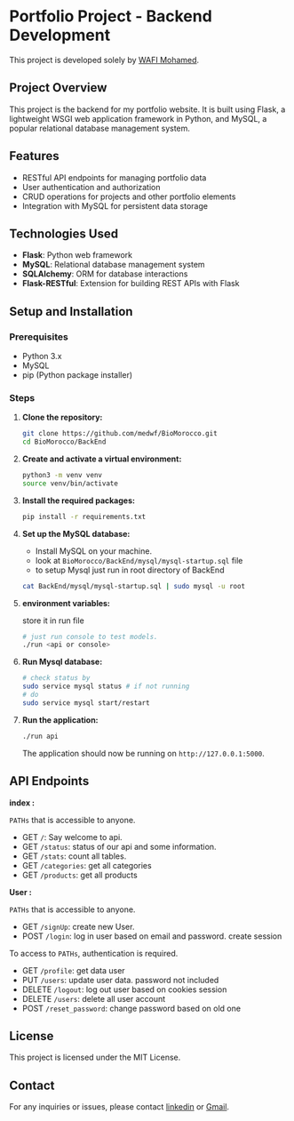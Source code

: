 # Portfolio Project - Backend Development

This project is developed solely by [WAFI Mohamed](https://github.com/medwf).

## Project Overview

This project is the backend for my portfolio website. It is built using Flask, a lightweight WSGI web application framework in Python, and MySQL, a popular relational database management system.

## Features

- RESTful API endpoints for managing portfolio data
- User authentication and authorization
- CRUD operations for projects and other portfolio elements
- Integration with MySQL for persistent data storage

## Technologies Used

- **Flask**: Python web framework
- **MySQL**: Relational database management system
- **SQLAlchemy**: ORM for database interactions
- **Flask-RESTful**: Extension for building REST APIs with Flask

## Setup and Installation

### Prerequisites

- Python 3.x
- MySQL
- pip (Python package installer)

### Steps

1. **Clone the repository:**

   ```bash
   git clone https://github.com/medwf/BioMorocco.git
   cd BioMorocco/BackEnd
   ```

2. **Create and activate a virtual environment:**

   ```bash
   python3 -m venv venv
   source venv/bin/activate
   ```

3. **Install the required packages:**

   ```bash
   pip install -r requirements.txt
   ```

4. **Set up the MySQL database:**

   - Install MySQL on your machine.
   - look at `BioMorocco/BackEnd/mysql/mysql-startup.sql` file
   - to setup Mysql just run in root directory of BackEnd

   ```bash
   cat BackEnd/mysql/mysql-startup.sql | sudo mysql -u root
   ```

5. **environment variables:**

   store it in run file

   ```Bash
   # just run console to test models.
   ./run <api or console>
   ```

6. **Run Mysql database:**

   ```bash
   # check status by
   sudo service mysql status # if not running
   # do
   sudo service mysql start/restart
   ```

7. **Run the application:**

   ```bash
   ./run api
   ```

   The application should now be running on `http://127.0.0.1:5000`.

## API Endpoints

**index :**

`PATHs` that is accessible to anyone.

- GET `/`: Say welcome to api.
- GET `/status`: status of our api and some information.
- GET `/stats`: count all tables.
- GET `/categories`: get all categories
- GET `/products`: get all products

**User :**

`PATHs` that is accessible to anyone.

- GET `/signUp`: create new User.
- POST `/login`: log in user based on email and password. create session

To access to `PATHs`, authentication is required.

- GET `/profile`: get data user
- PUT `/users`: update user data. password not included
- DELETE `/logout`: log out user based on cookies session
- DELETE `/users`: delete all user account
- POST `/reset_password`: change password based on old one

## License

This project is licensed under the MIT License.

## Contact

For any inquiries or issues, please contact [linkedin](https://www.linkedin.com/in/mohamed-wafi-a65277273/) or [Gmail](med.wf95@gmail.com).
